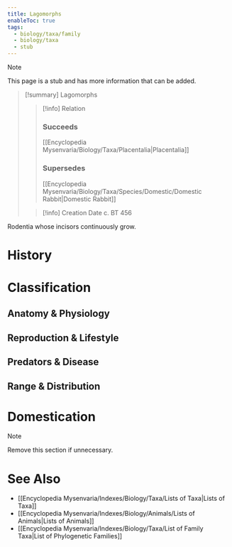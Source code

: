 ```yaml
---
title: Lagomorphs
enableToc: true
tags:
  - biology/taxa/family
  - biology/taxa
  - stub
---
```


> [!note]
> This page is a stub and has more information that can be added.

> [!summary] Lagomorphs
> > [!info] Relation
> > ### Succeeds
> > [[Encyclopedia Mysenvaria/Biology/Taxa/Placentalia|Placentalia]]
> > ### Supersedes
> > [[Encyclopedia Mysenvaria/Biology/Taxa/Species/Domestic/Domestic Rabbit|Domestic Rabbit]]
>
> > [!info] Creation Date
> > c. BT 456

Rodentia whose incisors continuously grow.
# History

# Classification
## Anatomy & Physiology

## Reproduction & Lifestyle

## Predators & Disease

## Range & Distribution

# Domestication

> [!note]
> Remove this section if unnecessary.
# See Also
- [[Encyclopedia Mysenvaria/Indexes/Biology/Taxa/Lists of Taxa|Lists of Taxa]]
- [[Encyclopedia Mysenvaria/Indexes/Biology/Animals/Lists of Animals|Lists of Animals]]
- [[Encyclopedia Mysenvaria/Indexes/Biology/Taxa/List of Family Taxa|List of Phylogenetic Families]]